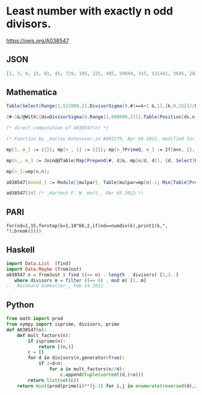 # Least number with exactly n odd divisors\.
https://oeis.org/A038547
## JSON
```JSON
[1, 3, 9, 15, 81, 45, 729, 105, 225, 405, 59049, 315, 531441, 3645, 2025, 945, 43046721, 1575, 387420489, 2835, 18225, 295245, 31381059609, 3465, 50625, 2657205, 11025, 25515, 22876792454961, 14175, 205891132094649, 10395, 1476225, 215233605]
```
## Mathematica
```Mathematica
Table[Select[Range[1,532000,2],DivisorSigma[0,#]==k+1 &,1],{k,0,15}]//Flatten (* _Ant King_, Nov 28 2010 *)
```
```Mathematica
2#-1&/@With[{ds=DivisorSigma[0,Range[1,600000,2]]},Table[Position[ds,n,1,1],{n,16}]]//Flatten (* The program is not suitable for generating terms beyond a(16) *) (* _Harvey P. Dale_, Jun 06 2017 *)
```
```Mathematica
(* direct computation of A038547(n) *)
```
```Mathematica
(* Function by _Vaclav Kotesovec_in A005179, Apr 04 2021, modified for odd divisors *)
```
```Mathematica
mp[1, m_] := {{}}; mp[n_, 1] := {{}}; mp[n_?PrimeQ, m_] := If[m<n, {}, {{n}}];
```
```Mathematica
mp[n_, m_] := Join@@Table[Map[Prepend[#, d]&, mp[n/d, d]], {d, Select[Rest[Divisors[n]], #<=m&]}];
```
```Mathematica
mp[n_]:=mp[n,n];
```
```Mathematica
a038547[bound_] := Module[{mulpar}, Table[mulpar=mp[n]-1; Min[Table[Product[Prime[s+1]^mulpar[[j, s]], {s, 1, Length[mulpar[[j]]]}], {j, 1, Length[mulpar]}]], {n, 1, bound}]]
```
```Mathematica
a038547[34] (* _Hartmut F. W. Hoft_, Mar 05 2023 *)
```
## PARI
```PARI
for(nd=1,15,forstep(k=1,10^66,2,if(nd==numdiv(k),print1(k,", ");break())))
```
## Haskell
```Haskell
import Data.List  (find)
import Data.Maybe (fromJust)
a038547 n = fromJust $ find ((== n) . length . divisors) [1,3..]
   where divisors m = filter ((== 0) . mod m) [1..m]
-- _Reinhard Zumkeller_, Feb 24 2011
```
## Python
```Python
from math import prod
from sympy import isprime, divisors, prime
def A038547(n):
    def mult_factors(n):
        if isprime(n):
            return [(n,)]
        c = []
        for d in divisors(n,generator=True):
            if 1<d<n:
                for a in mult_factors(n//d):
                    c.append(tuple(sorted((d,)+a)))
        return list(set(c))
    return min((prod(prime(i)**(j-1) for i,j in enumerate(reversed(d),2)) for d in mult_factors(n)),default=1) # _Chai Wah Wu_, Aug 17 2024
```
